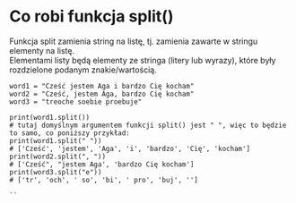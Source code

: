 # Co robi funkcja split()
Funkcja split zamienia string na listę, tj. zamienia zawarte w stringu elementy na listę.  
Elementami listy będą elementy ze stringa (litery lub wyrazy), które były rozdzielone podanym znakie/wartością.  

```
word1 = "Cześć jestem Aga i bardzo Cię kocham"
word2 = "Cześć, jestem Aga, bardzo Cię kocham"
word3 = "treoche soebie proebuje"

print(word1.split())
# tutaj domyślnym argumentem funkcji split() jest " ", więc to będzie to samo, co poniższy przykład:
print(word1.split(" "))
# ['Cześć', 'jestem', 'Aga', 'i', 'bardzo', 'Cię', 'kocham']
print(word2.split(", "))
# ['Cześć", "jestem Aga', 'bardzo Cię kocham']
print(word3.split("e"))
# ['tr', 'och', ' so', 'bi', ' pro', 'buj', '']

``
